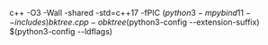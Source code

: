 c++ -O3 -Wall -shared -std=c++17 -fPIC $(python3 -m pybind11 --includes) bktree.cpp -o bktree$(python3-config --extension-suffix) $(python3-config --ldflags)